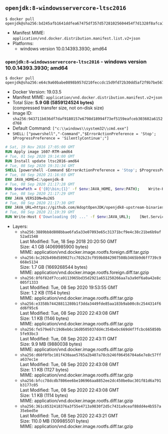 ## `openjdk:8-windowsservercore-ltsc2016`

```console
$ docker pull openjdk@sha256:bd245afb1641ddfea67475df357d57281025604454f7d1328f8afca1045966fb
```

-	Manifest MIME: `application/vnd.docker.distribution.manifest.list.v2+json`
-	Platforms:
	-	windows version 10.0.14393.3930; amd64

### `openjdk:8-windowsservercore-ltsc2016` - windows version 10.0.14393.3930; amd64

```console
$ docker pull openjdk@sha256:e64c9a60babe0898b957d210feccdc15d9fd72b30dd5af2f9b7be5678c6972f0
```

-	Docker Version: 19.03.5
-	Manifest MIME: `application/vnd.docker.distribution.manifest.v2+json`
-	Total Size: **5.9 GB (5859124524 bytes)**  
	(compressed transfer size, not on-disk size)
-	Image ID: `sha256:943711b036df7daf9180157e6798d18994f73ef5159eafceb303602a6152d768`
-	Default Command: `["c:\\windows\\system32\\cmd.exe"]`
-	`SHELL`: `["powershell","-Command","$ErrorActionPreference = 'Stop'; $ProgressPreference = 'SilentlyContinue';"]`

```dockerfile
# Sat, 19 Nov 2016 17:05:00 GMT
RUN Apply image 1607-RTM-amd64
# Tue, 01 Sep 2020 19:14:00 GMT
RUN Install update ltsc2016-amd64
# Tue, 08 Sep 2020 19:31:34 GMT
SHELL [powershell -Command $ErrorActionPreference = 'Stop'; $ProgressPreference = 'SilentlyContinue';]
# Tue, 08 Sep 2020 21:16:03 GMT
ENV JAVA_HOME=C:\openjdk-8
# Tue, 08 Sep 2020 21:17:28 GMT
RUN $newPath = ('{0}\bin;{1}' -f $env:JAVA_HOME, $env:PATH); 	Write-Host ('Updating PATH: {0}' -f $newPath); 	setx /M PATH $newPath
# Tue, 08 Sep 2020 21:17:29 GMT
ENV JAVA_VERSION=8u265
# Tue, 08 Sep 2020 21:17:30 GMT
ENV JAVA_URL=https://github.com/AdoptOpenJDK/openjdk8-upstream-binaries/releases/download/jdk8u265-b01/OpenJDK8U-jdk_x64_windows_8u265b01.zip
# Tue, 08 Sep 2020 21:19:39 GMT
RUN Write-Host ('Downloading {0} ...' -f $env:JAVA_URL); 	[Net.ServicePointManager]::SecurityProtocol = [Net.SecurityProtocolType]::Tls12; 	Invoke-WebRequest -Uri $env:JAVA_URL -OutFile 'openjdk.zip'; 		Write-Host 'Expanding ...'; 	New-Item -ItemType Directory -Path C:\temp | Out-Null; 	Expand-Archive openjdk.zip -DestinationPath C:\temp; 	Move-Item -Path C:\temp\* -Destination $env:JAVA_HOME; 	Remove-Item C:\temp; 		Write-Host 'Removing ...'; 	Remove-Item openjdk.zip -Force; 		Write-Host 'Verifying install ...'; 	Write-Host '  javac -version'; javac -version; 	Write-Host '  java -version'; java -version; 		Write-Host 'Complete.'
```

-	Layers:
	-	`sha256:3889bb8d808bbae6fa5a33e07093e65c31371bcf9e4c38c21be6b9af52ad1548`  
		Last Modified: Tue, 18 Sep 2018 20:20:50 GMT  
		Size: 4.1 GB (4069985900 bytes)  
		MIME: application/vnd.docker.image.rootfs.foreign.diff.tar.gzip
	-	`sha256:bc202b498d589027cc702b23cf959b8842907508b3465b9d6ff739c9668e5134`  
		Size: 1.7 GB (1669268544 bytes)  
		MIME: application/vnd.docker.image.rootfs.foreign.diff.tar.gzip
	-	`sha256:8f6f82df7cca9113965bd35d2921a651250266aa7a3a9df6a0a42e8c005f1333`  
		Last Modified: Tue, 08 Sep 2020 19:53:55 GMT  
		Size: 1.2 KB (1154 bytes)  
		MIME: application/vnd.docker.image.rootfs.diff.tar.gzip
	-	`sha256:e3358b74428811280b1f3dda3449fde85aa183b9ab00c8c2544314f6dd6f95c6`  
		Last Modified: Tue, 08 Sep 2020 22:43:08 GMT  
		Size: 1.1 KB (1146 bytes)  
		MIME: application/vnd.docker.image.rootfs.diff.tar.gzip
	-	`sha256:fe579e67c19d6eb6c16d0505037dd4c354bebc669d4f7fcbc665850b5fe93bc3`  
		Last Modified: Tue, 08 Sep 2020 22:43:11 GMT  
		Size: 9.9 MB (9880038 bytes)  
		MIME: application/vnd.docker.image.rootfs.diff.tar.gzip
	-	`sha256:d60f0fbc101f430aae5765a2b407a78cb246f06456704a6e7e8c57ffa637ec1e`  
		Last Modified: Tue, 08 Sep 2020 22:43:08 GMT  
		Size: 1.1 KB (1127 bytes)  
		MIME: application/vnd.docker.image.rootfs.diff.tar.gzip
	-	`sha256:bfcc78dcdb7806ee6be106966aa8852ee2dc450be0ac301f81d6a791b3177c05`  
		Last Modified: Tue, 08 Sep 2020 22:43:08 GMT  
		Size: 1.1 KB (1114 bytes)  
		MIME: application/vnd.docker.image.rootfs.diff.tar.gzip
	-	`sha256:361c8532418376a3f55e4713a9830f2d5c7431a9ceaf88dd4e4b557a35ebed5e`  
		Last Modified: Tue, 08 Sep 2020 22:43:21 GMT  
		Size: 110.0 MB (109985501 bytes)  
		MIME: application/vnd.docker.image.rootfs.diff.tar.gzip

